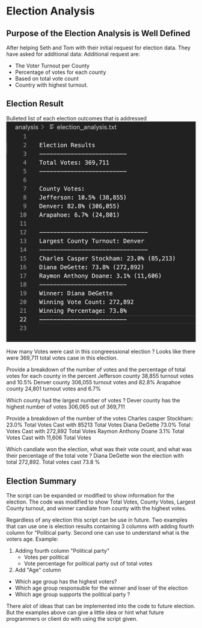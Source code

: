 # Election Analysis
## Purpose of the Election Analysis is Well Defined
After helping Seth and Tom with their initial request for election data. They have asked for additional data:
Additional request are:
- The Voter Turnout per County
- Percentage of votes for each county
- Based on total vote count
- Country with highest turnout.

## Election Result
Bulleted list of each election outcomes that is addressed
![](Election_Result_snip.png)

How many Votes were cast in this congreessional election ?
  Looks like there were 369,711 total votes case in this election.

Provide a breakdown of the number of votes and the percentage of total votes for each county in the percent
  Jefferson county 38,855 turnout votes and 10.5%
  Denver county 306,055 turnout votes and 82.8%
  Arapahoe county 24,801 turnout votes and 6.7%

Which county had the largest number of votes ?
  Dever county has the highest number of votes 306,065 out of 369,711
  
Provide a breakdown of the number of the votes 
  Charles casper Stockham: 23.0% Total Votes Cast with 85213 Total Votes
  Diana DeGette 73.0% Total Votes Cast with 272,892 Total Votes
  Raymon Anthony Doane 3.1% Total Votes Cast with 11,606 Total Votes
  
Which candiate won the election, what was their vote count, and what was their percentage of the total vote ?
  Diana DeGette won the election with total 272,892. Total votes cast 73.8 %

## Election Summary
The script can be expanded or modified to show information for the election. The code was modified to show Total Votes, County Votes, Largest County turnout, and winner candiate from county with the highest votes. 

Regardless of any election this script can be use in future. Two examples that can use one is election results containing 3 columns with adding fourth column for "Political party. Second one can use to understand what is the voters age. 
Example:
1. Adding fourth column "Political party"
   - Votes per political
   - Vote percentage for political party out of total votes
2. Add "Age" column
  - Which age group has the highest voters?
  - Which age group responsuble for the winner and loser of the election
  - Which age group supports the political party ?

There alot of ideas that can be implemented into the code to future election. But the examples above can give a little idea or hint what future programmers or client do with using the script given. 
